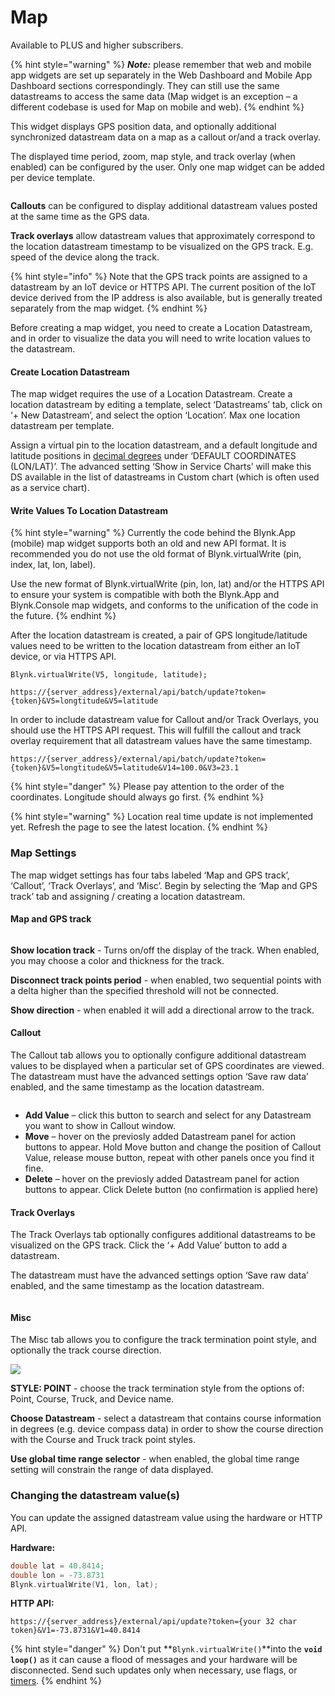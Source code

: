 # Map

Available to PLUS and higher subscribers.

{% hint style="warning" %}
_**Note:**_ please remember that web and mobile app widgets are set up separately in the Web Dashboard and Mobile App Dashboard sections correspondingly. They can still use the same datastreams to access the same data (Map widget is an exception – a different codebase is used for Map on mobile and web).
{% endhint %}

This widget displays GPS position data, and optionally additional synchronized datastream data on a map as a callout or/and a track overlay.&#x20;

The displayed time period, zoom, map style, and track overlay (when enabled) can be configured by the user. Only one map widget can be added per device template.

<figure><img src="../../.gitbook/assets/map-widget.png" alt=""><figcaption></figcaption></figure>

**Callouts** can be configured to display additional datastream values posted at the same time as the GPS data.

**Track overlays** allow datastream values that approximately correspond to the location datastream timestamp to be visualized on the GPS track. E.g. speed of the device along the track.

{% hint style="info" %}
Note that the GPS track points are assigned to a datastream by an IoT device or HTTPS API.  The current position of the IoT device derived from the IP address is also available, but is generally treated separately from the map widget.
{% endhint %}

Before creating a map widget, you need to create a Location Datastream, and in order to visualize the data you will need to write location values to the datastream.

#### Create Location Datastream

The map widget requires the use of a Location Datastream. Create a location datastream by editing a template, select ‘Datastreams’ tab, click on ‘+ New Datastream’, and select the option ‘Location’. Max one location datastream per template.

Assign a virtual pin to the location datastream, and a default longitude and latitude positions in [decimal degrees](https://en.wikipedia.org/wiki/Decimal\_degrees) under ‘DEFAULT COORDINATES (LON/LAT)’. The advanced setting ‘Show in Service Charts’ will make this DS available in the list of datastreams in Custom chart (which is often used as a service chart).

#### Write Values To Location Datastream

{% hint style="warning" %}
Currently the code behind the Blynk.App (mobile) map widget supports both an old and new API format. It is recommended you do not use the old format of Blynk.virtualWrite (pin, index, lat, lon, label).&#x20;

Use the new format of Blynk.virtualWrite (pin, lon, lat) and/or the HTTPS API to ensure your system is compatible with both the Blynk.App and Blynk.Console map widgets, and conforms to the unification of the code in the future.
{% endhint %}

After the location datastream is created, a pair of GPS longitude/latitude values need to be written to the location datastream from either an IoT device, or via HTTPS API.

```
Blynk.virtualWrite(V5, longitude, latitude);

https://{server_address}/external/api/batch/update?token={token}&V5=longtitude&V5=latitude
```

In order to include datastream value for Callout and/or Track Overlays, you should use the HTTPS API request. This will fulfill the callout and track overlay requirement that all datastream values have the same timestamp.

```
https://{server_address}/external/api/batch/update?token={token}&V5=longtitude&V5=latitude&V14=100.0&V3=23.1
```

{% hint style="danger" %}
Please pay attention to the order of the coordinates. Longitude should always go first.
{% endhint %}

{% hint style="warning" %}
Location real time update is not implemented yet. Refresh the page to see the latest location.
{% endhint %}

### Map Settings

The map widget settings has four tabs labeled ‘Map and GPS track’, ‘Callout’, ‘Track Overlays’, and ‘Misc’. Begin by selecting the ‘Map and GPS track’ tab and assigning / creating a location datastream.

#### Map and GPS track

<figure><img src="../../.gitbook/assets/map-widget-map-and-GPS-track-settings.png" alt=""><figcaption></figcaption></figure>

**Show location track** - Turns on/off the display of the track.  When enabled, you may choose a color and thickness for the track.&#x20;

**Disconnect track points period** - when enabled, two sequential points with a delta higher than the specified threshold will not be connected.&#x20;

**Show direction** - when enabled it will add a directional arrow to the track.

#### Callout

The Callout tab allows you to optionally configure additional datastream values to be displayed when a particular set of GPS coordinates are viewed. The datastream must have the advanced settings option ‘Save raw data’ enabled, and the same timestamp as the location datastream.

<figure><img src="../../.gitbook/assets/map-widget-callout-settings.png" alt=""><figcaption></figcaption></figure>

* **Add Value** – click this button to search and select for any Datastream you want to show in Callout window.
* **Move** – hover on the previosly added Datastream panel for action buttons to appear. Hold Move button and change the position of Callout Value, release mouse button, repeat with other panels once you find it fine.
* **Delete** – hover on the previosly added Datastream panel for action buttons to appear. Click Delete button (no confirmation is applied here)

#### Track Overlays

The Track Overlays tab optionally configures additional datastreams to be visualized on the GPS track. Click the ‘+ Add Value’ button to add a datastream.

The datastream must have the advanced settings option ‘Save raw data’ enabled, and the same timestamp as the location datastream.

<figure><img src="../../.gitbook/assets/map-widget-overlay-settings.png" alt=""><figcaption></figcaption></figure>

#### Misc

The Misc tab allows you to configure the track termination point style, and optionally the track course direction.

![](<../../.gitbook/assets/map\_widget\_settings (5) (4) (1) (1) (1) (1) (1) (1) (1) (2) (1) (1).gif>)

**STYLE: POINT** - choose the track termination style from the options of: Point, Course, Truck, and Device name.

**Choose Datastream** - select a datastream that contains course information in degrees (e.g. device compass data) in order to show the course direction with the Course and Truck track point styles.

**Use global time range selector** - when enabled, the global time range setting will constrain the range of data displayed.



### Changing the datastream value(s)

You can update the assigned datastream value using the hardware or HTTP API.&#x20;

**Hardware:**

```cpp
double lat = 40.8414;
double lon = -73.8731
Blynk.virtualWrite(V1, lon, lat);
```

**HTTP API:**

```
https://{server_address}/external/api/update?token={your 32 char token}&V1=-73.8731&V1=40.8414
```

{% hint style="danger" %}
Don't put **`Blynk.virtualWrite()`**into the **`void loop()`** as it can cause a flood of messages and your hardware will be disconnected. Send such updates only when necessary, use flags, or [timers](../../blynk.edgent-firmware-api/blynk-timer.md).
{% endhint %}

